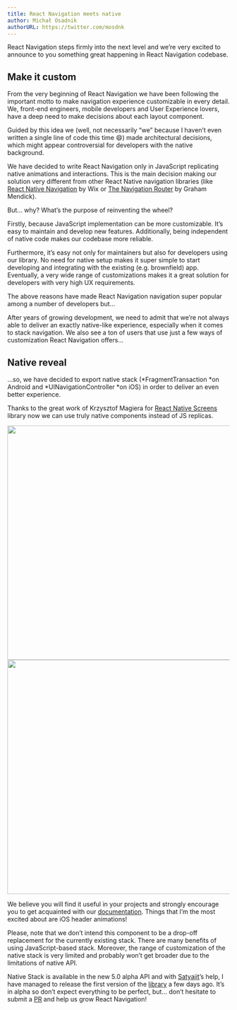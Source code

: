 ```yaml
---
title: React Navigation meets native
author: Michał Osadnik
authorURL: https://twitter.com/mosdnk
---
```


React Navigation steps firmly into the next level and we’re very excited to announce to you something great happening in React Navigation codebase.

## Make it custom

From the very beginning of React Navigation we have been following the important motto to make navigation experience customizable in every detail. We, front-end engineers, mobile developers and User Experience lovers, have a deep need to make decisions about each layout component.

Guided by this idea we (well, not necessarily “we” because I haven’t even written a single line of code this time 😄) made architectural decisions, which might appear controversial for developers with the native background.

We have decided to write React Navigation only in JavaScript replicating native animations and interactions. This is the main decision making our solution very different from other React Native navigation libraries (like [React Native Navigation](https://wix.github.io/react-native-navigation) by Wix or [The Navigation Router](https://grahammendick.github.io/navigation/) by Graham Mendick).

But… why? What’s the purpose of reinventing the wheel?

Firstly, because JavaScript implementation can be more customizable. It’s easy to maintain and develop new features. Additionally, being independent of native code makes our codebase more reliable.

Furthermore, it’s easy not only for maintainers but also for developers using our library. No need for native setup makes it super simple to start developing and integrating with the existing (e.g. brownfield) app. Eventually, a very wide range of customizations makes it a great solution for developers with very high UX requirements.

The above reasons have made React Navigation navigation super popular among a number of developers but…

After years of growing development, we need to admit that we’re not always able to deliver an exactly native-like experience, especially when it comes to stack navigation. We also see a ton of users that use just a few ways of customization React Navigation offers…

## **Native reveal**

…so, we have decided to export native stack (*FragmentTransaction *on Android and *UINavigationController *on iOS) in order to deliver an even better experience.

Thanks to the great work of Krzysztof Magiera for [React Native Screens](https://github.com/kmagiera/react-native-screens) library now we can use truly native components instead of JS replicas.

<img src="/blog/assets/android-native-stack.gif" height="530" />
<img src="/blog/assets/ios-native-stack.gif" height="530" />

We believe you will find it useful in your projects and strongly encourage you to get acquainted with our [documentation](https://reactnavigation.org/docs/en/next/native-stack-navigator.html). Things that I’m the most excited about are iOS header animations!

Please, note that we don’t intend this component to be a drop-off replacement for the currently existing stack. There are many benefits of using JavaScript-based stack. Moreover, the range of customization of the native stack is very limited and probably won’t get broader due to the limitations of native API.

Native Stack is available in the new 5.0 alpha API and with [Satyajit](https://github.com/satya164)’s help, I have managed to release the first version of the [library](https://www.npmjs.com/package/@react-navigation/native-stack) a few days ago. It’s in alpha so don’t expect everything to be perfect, but… don’t hesitate to submit a [PR](https://github.com/react-navigation/navigation-ex/pulls) and help us grow React Navigation!
